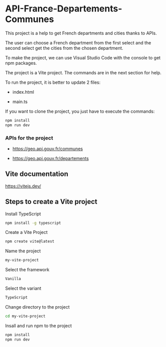 ﻿# API-France-Departements-Communes

This project is a help to get French departments and cities thanks to APIs.

The user can choose a French department from the first select and the second select get the cities from the chosen department.

To make the project, we can use Visual Studio Code with the console to get npm packages.

The project is a Vite project. The commands are in the next section for help. 

To run the project, it is better to update 2 files:

- index.html

- main.ts

If you want to clone the project, you just have to execute the commands:

```bash
npm install
npm run dev
```

### APIs for the project

- https://geo.api.gouv.fr/communes

- https://geo.api.gouv.fr/departements


## Vite documentation

https://vitejs.dev/

## Steps to create a Vite project

Install TypeScript
```bash
npm install -g typescript
```

Create a Vite Project
```bash
npm create vite@latest
```

Name the project
```bash
my-vite-project
```

Select the framework
```bash
Vanilla
```

Select the variant
```bash
TypeScript
```

Change directory to the project
```bash
cd my-vite-project
```

Insall and run npm to the project
```bash
npm install
npm run dev
```
